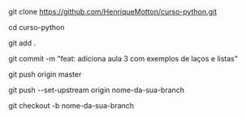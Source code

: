 <!-- Clonar o repositorio pra sua maquina: Talvez precise usar o comando (git init) -->
git clone https://github.com/HenriqueMotton/curso-python.git

<!-- ENTRE NA PASTA -->
cd curso-python


<!-- PROCESSO PARA SUBIR -->
<!-- Realizando modificações e subindo para o projeto -->
git add .

<!-- Nome para o marco que você está subindo: -->
git commit -m "feat: adiciona aula 3 com exemplos de laços e listas"

<!-- Subindo para o repositório: -->
git push origin master
<!-- Caso você esteja subindo a sua branch para depois fazer um pull request! -->
git push --set-upstream origin nome-da-sua-branch


<!-- Caso não consiga subir direto na master, é porque precisa criar uma branch partindo da master(estando dentro da master) -->
git checkout -b nome-da-sua-branch
<!-- Realizou as modificações? Quer subir? -->
<!-- REPITA O PROCESSO: PROCESSO PARA SUBIR -->


